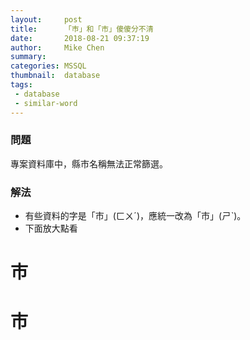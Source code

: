 ```yaml
---
layout:     post
title:      「巿」和「市」傻傻分不清
date:       2018-08-21 09:37:19
author:     Mike Chen
summary:    
categories: MSSQL
thumbnail:  database
tags:
 - database
 - similar-word
---
```


### 問題

專案資料庫中，縣市名稱無法正常篩選。

### 解法

* 有些資料的字是「巿」(ㄈㄨˊ)，應統一改為「市」(ㄕˋ)。
* 下面放大點看

# 巿
# 市
